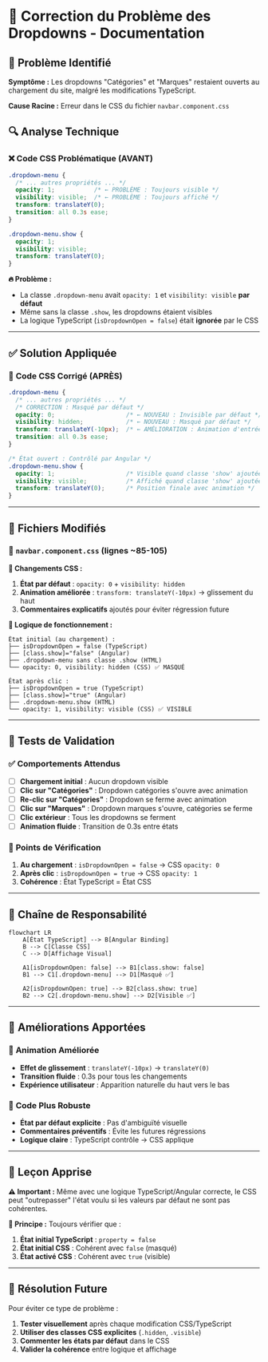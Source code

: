 # 🐛 Correction du Problème des Dropdowns - Documentation

## 🚨 Problème Identifié

**Symptôme :** Les dropdowns "Catégories" et "Marques" restaient ouverts au chargement du site, malgré les modifications TypeScript.

**Cause Racine :** Erreur dans le CSS du fichier `navbar.component.css`

## 🔍 Analyse Technique

### ❌ **Code CSS Problématique (AVANT)**

```css
.dropdown-menu {
  /* ... autres propriétés ... */
  opacity: 1;           /* ← PROBLÈME : Toujours visible */
  visibility: visible;  /* ← PROBLÈME : Toujours affiché */
  transform: translateY(0);
  transition: all 0.3s ease;
}

.dropdown-menu.show {
  opacity: 1;
  visibility: visible;
  transform: translateY(0);
}
```

**🔥 Problème :** 
- La classe `.dropdown-menu` avait `opacity: 1` et `visibility: visible` **par défaut**
- Même sans la classe `.show`, les dropdowns étaient visibles
- La logique TypeScript (`isDropdownOpen = false`) était **ignorée** par le CSS

---

## ✅ **Solution Appliquée**

### 🎯 **Code CSS Corrigé (APRÈS)**

```css
.dropdown-menu {
  /* ... autres propriétés ... */
  /* CORRECTION : Masqué par défaut */
  opacity: 0;                    /* ← NOUVEAU : Invisible par défaut */
  visibility: hidden;            /* ← NOUVEAU : Masqué par défaut */
  transform: translateY(-10px);  /* ← AMÉLIORATION : Animation d'entrée */
  transition: all 0.3s ease;
}

/* État ouvert : Contrôlé par Angular */
.dropdown-menu.show {
  opacity: 1;                    /* Visible quand classe 'show' ajoutée */
  visibility: visible;           /* Affiché quand classe 'show' ajoutée */
  transform: translateY(0);      /* Position finale avec animation */
}
```

---

## 🔧 **Fichiers Modifiés**

### 📄 `navbar.component.css` (lignes ~85-105)

**🔹 Changements CSS :**
1. **État par défaut** : `opacity: 0` + `visibility: hidden`
2. **Animation améliorée** : `transform: translateY(-10px)` → glissement du haut
3. **Commentaires explicatifs** ajoutés pour éviter régression future

**🔹 Logique de fonctionnement :**
```
État initial (au chargement) :
├── isDropdownOpen = false (TypeScript)
├── [class.show]="false" (Angular)
├── .dropdown-menu sans classe .show (HTML)
└── opacity: 0, visibility: hidden (CSS) ✅ MASQUÉ

État après clic :
├── isDropdownOpen = true (TypeScript)
├── [class.show]="true" (Angular)  
├── .dropdown-menu.show (HTML)
└── opacity: 1, visibility: visible (CSS) ✅ VISIBLE
```

---

## 🧪 **Tests de Validation**

### ✅ **Comportements Attendus**
- [ ] **Chargement initial** : Aucun dropdown visible
- [ ] **Clic sur "Catégories"** : Dropdown catégories s'ouvre avec animation
- [ ] **Re-clic sur "Catégories"** : Dropdown se ferme avec animation
- [ ] **Clic sur "Marques"** : Dropdown marques s'ouvre, catégories se ferme
- [ ] **Clic extérieur** : Tous les dropdowns se ferment
- [ ] **Animation fluide** : Transition de 0.3s entre états

### 🎯 **Points de Vérification**
1. **Au chargement** : `isDropdownOpen = false` → CSS `opacity: 0`
2. **Après clic** : `isDropdownOpen = true` → CSS `opacity: 1`
3. **Cohérence** : État TypeScript = État CSS

---

## 🔄 **Chaîne de Responsabilité**

```mermaid
flowchart LR
    A[État TypeScript] --> B[Angular Binding]
    B --> C[Classe CSS]
    C --> D[Affichage Visual]
    
    A1[isDropdownOpen: false] --> B1[class.show: false]
    B1 --> C1[.dropdown-menu] --> D1[Masqué ✅]
    
    A2[isDropdownOpen: true] --> B2[class.show: true] 
    B2 --> C2[.dropdown-menu.show] --> D2[Visible ✅]
```

---

## 🚀 **Améliorations Apportées**

### 🎨 **Animation Améliorée**
- **Effet de glissement** : `translateY(-10px)` → `translateY(0)`
- **Transition fluide** : 0.3s pour tous les changements
- **Expérience utilisateur** : Apparition naturelle du haut vers le bas

### 🧹 **Code Plus Robuste**
- **État par défaut explicite** : Pas d'ambiguïté visuelle
- **Commentaires préventifs** : Évite les futures régressions
- **Logique claire** : TypeScript contrôle → CSS applique

---

## 📝 **Leçon Apprise**

**⚠️ Important :** Même avec une logique TypeScript/Angular correcte, le CSS peut "outrepasser" l'état voulu si les valeurs par défaut ne sont pas cohérentes.

**🎯 Principe :** Toujours vérifier que :
1. **État initial TypeScript** : `property = false`
2. **État initial CSS** : Cohérent avec `false` (masqué)
3. **État activé CSS** : Cohérent avec `true` (visible)

---

## 🔧 **Résolution Future**

Pour éviter ce type de problème :
1. **Tester visuellement** après chaque modification CSS/TypeScript
2. **Utiliser des classes CSS explicites** (`.hidden`, `.visible`)
3. **Commenter les états par défaut** dans le CSS
4. **Valider la cohérence** entre logique et affichage
